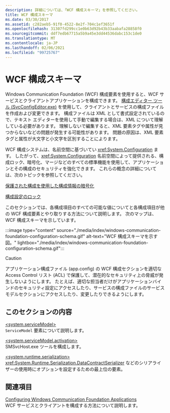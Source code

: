 ```yaml
---
description: 詳細については、「WCF 構成スキーマ」を参照してください。
title: WCF 構成スキーマ
ms.date: 03/30/2017
ms.assetid: c282aeb5-91f0-4522-8e2f-704c1ef3651f
ms.openlocfilehash: 31307fd299cc1e0b63d92b43b33aabafa28858f0
ms.sourcegitcommit: ddf7edb67715a5b9a45e3dd44536dabc153c1de0
ms.translationtype: MT
ms.contentlocale: ja-JP
ms.lasthandoff: 02/06/2021
ms.locfileid: "99725767"
---
```

# <a name="wcf-configuration-schema"></a>WCF 構成スキーマ

Windows Communication Foundation (WCF) 構成要素を使用すると、WCF サービスとクライアントアプリケーションを構成できます。 [ 構成エディター ツール (SvcConfigEditor.exe)](../../../wcf/configuration-editor-tool-svcconfigeditor-exe.md) を使用して、クライアントとサービスの構成ファイルを作成および変更できます。 構成ファイルは XML として書式設定されているので、テキスト エディターを使用して手動で編集する場合は、XML について理解している必要があります。 理解しないで編集すると、XML 要素タグや属性が見つからないなどの問題が発生する可能性があります。 問題の原因は、XML 要素タグと属性が大文字と小文字を区別することによります。  
  
 WCF 構成システムは、名前空間に基づいてい <xref:System.Configuration> ます。 したがって、<xref:System.Configuration> 名前空間によって提供される、構成ロック、暗号化、マージなどのすべての標準機能を使用して、アプリケーションとその構成のセキュリティを強化できます。 これらの概念の詳細については、次のトピックを参照してください。  
  
 [保護された構成を使用した構成情報の暗号化](/previous-versions/aspnet/53tyfkaw(v=vs.100))  
  
 [構成設定のロック](/previous-versions/aspnet/55th21y4(v=vs.100))  
  
 このセクションでは、各構成項目のすべての可能な値についてと各構成項目が他の WCF 構成要素とやり取りする方法について説明します。 次のマップは、WCF 構成スキーマを示しています。

:::image type="content" source="./media/index/windows-communication-foundation-configuration-schema.gif" alt-text="WCF 構成スキーマを示す図。" lightbox="./media/index/windows-communication-foundation-configuration-schema.gif":::
  
> [!CAUTION]
> アプリケーション構成ファイル (app.config) の WCF 構成セクションを適切な Access Control リスト (ACL) で保護して、潜在的なセキュリティ上の脅威が発生しないようにします。 たとえば、適切な担当者だけがアプリケーションバインドのセキュリティ設定にアクセスしたり、サービスの構成ファイルのサービスモデルセクションにアクセスしたり、変更したりできるようにします。  
  
## <a name="in-this-section"></a>このセクションの内容  

 [\<system.serviceModel>](system-servicemodel.md)  
 `ServiceModel` 要素について説明します。  
  
 [\<system.serviceModel.activation>](system-servicemodel-activation.md)  
 SMSvcHost.exe ツールを構成します。  
  
 [\<system.runtime.serialization>](system-runtime-serialization.md)  
 <xref:System.Runtime.Serialization.DataContractSerializer> などのシリアライザーの使用時にオプションを設定するための最上位の要素。  
  
## <a name="related-sections"></a>関連項目  

 [Configuring Windows Communication Foundation Applications](../../../wcf/configuring-services.md)  
 WCF サービスとクライアントを構成する方法について説明します。

